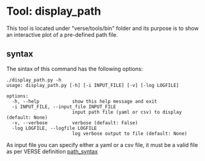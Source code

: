 # Tool: display_path

This tool is located under "verse/tools/bin" folder and its purpose is to show an interactive plot of a pre-defined path file.

## syntax
The sintax of this command has the following options:

```
./display_path.py -h
usage: display_path.py [-h] [-i INPUT_FILE] [-v] [-log LOGFILE]

options:
  -h, --help            show this help message and exit
  -i INPUT_FILE, --input_file INPUT_FILE
                        input path file (yaml or csv) to display (default: None)
  -v, --verbose         verbose (default: False)
  -log LOGFILE, --logfile LOGFILE
                        log verbose output to file (default: None)
```

As input file you can specify either a yaml or a csv file, it must be a valid file as per VERSE definition [path_syntax](docs/path_syntax.md)
